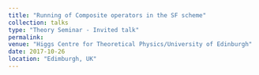 ```yaml
---
title: "Running of Composite operators in the SF scheme"
collection: talks
type: "Theory Seminar - Invited talk"
permalink: 
venue: "Higgs Centre for Theoretical Physics/University of Edinburgh"
date: 2017-10-26
location: "Edimburgh, UK"
---
```


